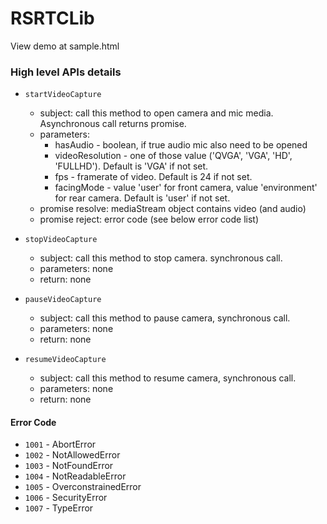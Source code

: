 # RSRTCLib
View demo at sample.html
### High level APIs details

- `startVideoCapture`
    - subject: call this method to open camera and mic media. Asynchronous call returns promise.
    - parameters: 
        - hasAudio - boolean,  if true audio mic also need to be opened 
        - videoResolution - one of those value ('QVGA', 'VGA', 'HD', 'FULLHD'). Default is 'VGA' if not set.
        - fps - framerate of video. Default is 24 if not set.
        - facingMode - value 'user' for front camera, value 'environment' for rear camera. Default is 'user' if not set.
    - promise resolve: mediaStream object contains video (and audio)
    - promise reject: error code (see below error code list)

- `stopVideoCapture`
    - subject: call this method to stop camera. synchronous call.
    - parameters: none
    - return: none
    
- `pauseVideoCapture`
    - subject: call this method to pause camera, synchronous call.
    - parameters: none
    - return: none
    
- `resumeVideoCapture`
    - subject: call this method to resume camera, synchronous call.
    - parameters: none
    - return: none


#### Error Code

- `1001` - AbortError
- `1002` - NotAllowedError
- `1003` - NotFoundError
- `1004` - NotReadableError
- `1005` - OverconstrainedError
- `1006` - SecurityError
- `1007` - TypeError
